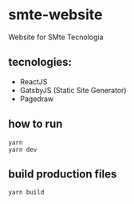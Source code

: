 # smte-website

Website for SMte Tecnologia

## tecnologies:

-   ReactJS
-   GatsbyJS (Static Site Generator)
-   Pagedraw

## how to run

```shell
yarn
yarn dev
```

## build production files

```shell
yarn build
```

